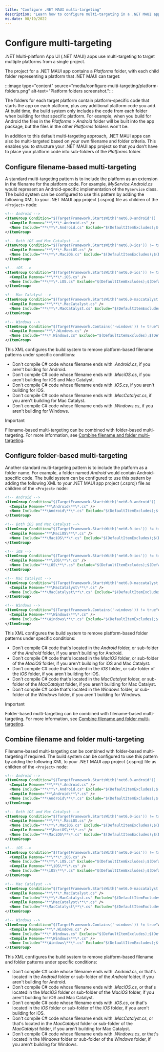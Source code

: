 ```yaml
---
title: "Configure .NET MAUI multi-targeting"
description: "Learn how to configure multi-targeting in a .NET MAUI app, based on your own filename and folder criteria."
ms.date: 08/19/2022
---
```


# Configure multi-targeting

.NET Multi-platform App UI (.NET MAUI) apps use multi-targeting to target multiple platforms from a single project.

The project for a .NET MAUI app contains a _Platforms_ folder, with each child folder representing a platform that .NET MAUI can target:

:::image type="content" source="media/configure-multi-targeting/platform-folders.png" alt-text="Platform folders screenshot.":::

The folders for each target platform contain platform-specific code that starts the app on each platform, plus any additional platform code you add. At build time, the build system only includes the code from each folder when building for that specific platform. For example, when you build for Android the files in the _Platforms_ > _Android_ folder will be built into the app package, but the files in the other _Platforms_ folders won't be.

In addition to this default multi-targeting approach, .NET MAUI apps can also be multi-targeted based on your own filename and folder criteria. This enables you to structure your .NET MAUI app project so that you don't have to place your platform code into sub-folders of the _Platforms_ folder.

## Configure filename-based multi-targeting

A standard multi-targeting pattern is to include the platform as an extension in the filename for the platform code. For example, _MyService.Android.cs_ would represent an Android-specific implementation of the `MyService` class. The build system can be configured to use this pattern by adding the following XML to your .NET MAUI app project (.csproj) file as children of the `<Project>` node:

```xml
<!-- Android -->
<ItemGroup Condition="$(TargetFramework.StartsWith('net6.0-android')) != true">
  <Compile Remove="**\**\*.Android.cs" />
  <None Include="**\**\*.Android.cs" Exclude="$(DefaultItemExcludes);$(DefaultExcludesInProjectFolder)" />
</ItemGroup>

<!-- Both iOS and Mac Catalyst -->
<ItemGroup Condition="$(TargetFramework.StartsWith('net6.0-ios')) != true AND $(TargetFramework.StartsWith('net6.0-maccatalyst')) != true">
  <Compile Remove="**\**\*.MaciOS.cs" />
  <None Include="**\**\*.MaciOS.cs" Exclude="$(DefaultItemExcludes);$(DefaultExcludesInProjectFolder)" />
</ItemGroup>

<!-- iOS -->
<ItemGroup Condition="$(TargetFramework.StartsWith('net6.0-ios')) != true">
  <Compile Remove="**\**\*.iOS.cs" />
  <None Include="**\**\*.iOS.cs" Exclude="$(DefaultItemExcludes);$(DefaultExcludesInProjectFolder)" />
</ItemGroup>

<!-- Mac Catalyst -->
<ItemGroup Condition="$(TargetFramework.StartsWith('net6.0-maccatalyst')) != true">
  <Compile Remove="**\**\*.MacCatalyst.cs" />
  <None Include="**\**\*.MacCatalyst.cs" Exclude="$(DefaultItemExcludes);$(DefaultExcludesInProjectFolder)" />
</ItemGroup>

<!-- Windows -->
<ItemGroup Condition="$(TargetFramework.Contains('-windows')) != true">
  <Compile Remove="**\*.Windows.cs" />
  <None Include="**\*.Windows.cs" Exclude="$(DefaultItemExcludes);$(DefaultExcludesInProjectFolder)" />
</ItemGroup>
```

This XML configures the build system to remove platform-based filename patterns under specific conditions:

- Don't compile C# code whose filename ends with _.Android.cs_, if you aren't building for Android.
- Don't compile C# code whose filename ends with _.MaciOS.cs_, if you aren't building for iOS and Mac Catalyst.
- Don't compile C# code whose filename ends with _.iOS.cs_, if you aren't building for iOS.
- Don't compile C# code whose filename ends with _.MacCatalyst.cs_, if you aren't building for Mac Catalyst.
- Don't compile C# code whose filename ends with _.Windows.cs_, if you aren't building for Windows.

> [!IMPORTANT]
> Filename-based multi-targeting can be combined with folder-based multi-targeting. For more information, see [Combine filename and folder multi-targeting](#combine-filename-and-folder-multi-targeting).

## Configure folder-based multi-targeting

Another standard multi-targeting pattern is to include the platform as a folder name. For example, a folder named _Android_ would contain Android-specific code. The build system can be configured to use this pattern by adding the following XML to your .NET MAUI app project (.csproj) file as children of the `<Project>` node:

```xml
<!-- Android -->
<ItemGroup Condition="$(TargetFramework.StartsWith('net6.0-android')) != true">
  <Compile Remove="**\Android\**\*.cs" />
  <None Include="**\Android\**\*.cs" Exclude="$(DefaultItemExcludes);$(DefaultExcludesInProjectFolder)" />
</ItemGroup>

<!-- Both iOS and Mac Catalyst -->
<ItemGroup Condition="$(TargetFramework.StartsWith('net6.0-ios')) != true AND $(TargetFramework.StartsWith('net6.0-maccatalyst')) != true">
  <Compile Remove="**\MaciOS\**\*.cs" />
  <None Include="**\MaciOS\**\*.cs" Exclude="$(DefaultItemExcludes);$(DefaultExcludesInProjectFolder)" />
</ItemGroup>

<!-- iOS -->
<ItemGroup Condition="$(TargetFramework.StartsWith('net6.0-ios')) != true">
  <Compile Remove="**\iOS\**\*.cs" />
  <None Include="**\iOS\**\*.cs" Exclude="$(DefaultItemExcludes);$(DefaultExcludesInProjectFolder)" />
</ItemGroup>

<!-- Mac Catalyst -->
<ItemGroup Condition="$(TargetFramework.StartsWith('net6.0-maccatalyst')) != true">
  <Compile Remove="**\MacCatalyst\**\*.cs" />
  <None Include="**\MacCatalyst\**\*.cs" Exclude="$(DefaultItemExcludes);$(DefaultExcludesInProjectFolder)" />
</ItemGroup>

<!-- Windows -->
<ItemGroup Condition="$(TargetFramework.Contains('-windows')) != true">
  <Compile Remove="**\Windows\**\*.cs" />
  <None Include="**\Windows\**\*.cs" Exclude="$(DefaultItemExcludes);$(DefaultExcludesInProjectFolder)" />
</ItemGroup>
```

This XML configures the build system to remove platform-based folder patterns under specific conditions:

- Don't compile C# code that's located in the _Android_ folder, or sub-folder of the _Android_ folder, if you aren't building for Android.
- Don't compile C# code that's located in the _MaciOS_ folder, or sub-folder of the _MaciOS_ folder, if you aren't building for iOS and Mac Catalyst.
- Don't compile C# code that's located in the _iOS_ folder, or sub-folder of the _iOS_ folder, if you aren't building for iOS.
- Don't compile C# code that's located in the _MacCatalyst_ folder, or sub-folder of the _MacCatalyst_ folder, if you aren't building for Mac Catalyst.
- Don't compile C# code that's located in the _Windows_ folder, or sub-folder of the _Windows_ folder, if you aren't building for Windows.

> [!IMPORTANT]
> Folder-based multi-targeting can be combined with filename-based multi-targeting. For more information, see [Combine filename and folder multi-targeting](#combine-filename-and-folder-multi-targeting).

## Combine filename and folder multi-targeting

Filename-based multi-targeting can be combined with folder-based multi-targeting if required. The build system can be configured to use this pattern by adding the following XML to your .NET MAUI app project (.csproj) file as children of the `<Project>` node:

```xml
<!-- Android -->
<ItemGroup Condition="$(TargetFramework.StartsWith('net6.0-android')) != true">
  <Compile Remove="**\**\*.Android.cs" />
  <None Include="**\**\*.Android.cs" Exclude="$(DefaultItemExcludes);$(DefaultExcludesInProjectFolder)" />
  <Compile Remove="**\Android\**\*.cs" />
  <None Include="**\Android\**\*.cs" Exclude="$(DefaultItemExcludes);$(DefaultExcludesInProjectFolder)" />  
</ItemGroup>

<!-- Both iOS and Mac Catalyst -->
<ItemGroup Condition="$(TargetFramework.StartsWith('net6.0-ios')) != true AND $(TargetFramework.StartsWith('net6.0-maccatalyst')) != true">
  <Compile Remove="**\**\*.MaciOS.cs" />
  <None Include="**\**\*.MaciOS.cs" Exclude="$(DefaultItemExcludes);$(DefaultExcludesInProjectFolder)" />
  <Compile Remove="**\MaciOS\**\*.cs" />
  <None Include="**\MaciOS\**\*.cs" Exclude="$(DefaultItemExcludes);$(DefaultExcludesInProjectFolder)" />
</ItemGroup>

<!-- iOS -->
<ItemGroup Condition="$(TargetFramework.StartsWith('net6.0-ios')) != true">
  <Compile Remove="**\**\*.iOS.cs" />
  <None Include="**\**\*.iOS.cs" Exclude="$(DefaultItemExcludes);$(DefaultExcludesInProjectFolder)" />
  <Compile Remove="**\iOS\**\*.cs" />
  <None Include="**\iOS\**\*.cs" Exclude="$(DefaultItemExcludes);$(DefaultExcludesInProjectFolder)" />  
</ItemGroup>

<!-- Mac Catalyst -->
<ItemGroup Condition="$(TargetFramework.StartsWith('net6.0-maccatalyst')) != true">
  <Compile Remove="**\**\*.MacCatalyst.cs" />
  <None Include="**\**\*.MacCatalyst.cs" Exclude="$(DefaultItemExcludes);$(DefaultExcludesInProjectFolder)" />
  <Compile Remove="**\MacCatalyst\**\*.cs" />
  <None Include="**\MacCatalyst\**\*.cs" Exclude="$(DefaultItemExcludes);$(DefaultExcludesInProjectFolder)" />
</ItemGroup>

<!-- Windows -->
<ItemGroup Condition="$(TargetFramework.Contains('-windows')) != true">
  <Compile Remove="**\*.Windows.cs" />
  <None Include="**\*.Windows.cs" Exclude="$(DefaultItemExcludes);$(DefaultExcludesInProjectFolder)" />
  <Compile Remove="**\Windows\**\*.cs" />
  <None Include="**\Windows\**\*.cs" Exclude="$(DefaultItemExcludes);$(DefaultExcludesInProjectFolder)" />  
</ItemGroup>
```

This XML configures the build system to remove platform-based filename and folder patterns under specific conditions:

- Don't compile C# code whose filename ends with _.Android.cs_, or that's located in the _Android_ folder or sub-folder of the _Android_ folder, if you aren't building for Android.
- Don't compile C# code whose filename ends with _.MaciOS.cs_, or that's located in the _MaciOS_ folder or sub-folder of the _MaciOS_ folder, if you aren't building for iOS and Mac Catalyst.
- Don't compile C# code whose filename ends with _.iOS.cs_, or that's located in the _iOS_ folder or sub-folder of the _iOS_ folder, if you aren't building for iOS.
- Don't compile C# code whose filename ends with _.MacCatalyst.cs_, or that's located in the _MacCatalyst_ folder or sub-folder of the _MacCatalyst_ folder, if you aren't building for Mac Catalyst.
- Don't compile C# code whose filename ends with _.Windows.cs_, or that's located in the _Windows_ folder or sub-folder of the _Windows_ folder, if you aren't building for Windows.
